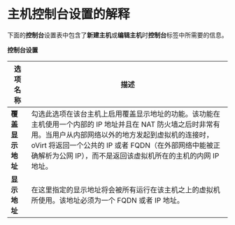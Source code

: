 # 主机控制台设置的解释

下面的**控制台**设置表中包含了**新建主机**或**编辑主机**时**控制台**标签中所需要的信息。

**控制台设置**

|选项名称|描述|
|--------|----|
|**覆盖显示地址**|勾选此选项在该台主机上启用覆盖显示地址的功能。该功能在主机使用一个内部的 IP 地址并且在 NAT 防火墙之后时非常有用。当用户从内部网络以外的地方发起到虚拟机的连接时，oVirt 将返回一个公共的 IP 或者 FQDN（在外部网络中能被正确解析为公网 IP），而不是返回该虚拟机所在的主机的内网 IP 地址。|
|**显示地址**|在这里指定的显示地址将会被所有运行在该主机之上的虚拟机所使用。该地址必须为一个 FQDN 或者 IP 地址。|
